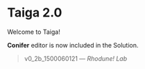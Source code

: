 # Taiga 2.0

Welcome to Taiga!

**Conifer** editor is now included in the Solution.
> v0_2b_1500060121 — *Rhodune! Lab*
